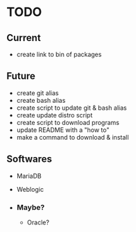 # TODO

## Current
* create link to bin of packages

## Future
* create git alias
* create bash alias
* create script to update git & bash alias
* create update distro script
* create script to download programs
* update README with a "how to"
* make a command to download & install

## Softwares
* MariaDB
* Weblogic

* ### Maybe?
    * Oracle?
